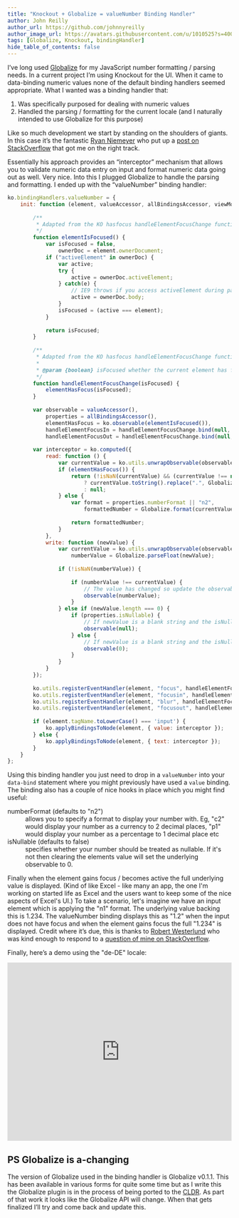 ```yaml
---
title: "Knockout + Globalize = valueNumber Binding Handler"
author: John Reilly
author_url: https://github.com/johnnyreilly
author_image_url: https://avatars.githubusercontent.com/u/1010525?s=400&u=294033082cfecf8ad1645b4290e362583b33094a&v=4
tags: [Globalize, Knockout, bindingHandler]
hide_table_of_contents: false
---
```

I’ve long used [Globalize](<https://github.com/jquery/globalize/>) for my JavaScript number formatting / parsing needs. In a current project I’m using Knockout for the UI. When it came to data-binding numeric values none of the default binding handlers seemed appropriate. What I wanted was a binding handler that:

 1. Was specifically purposed for dealing with numeric values
2. Handled the parsing / formatting for the current locale (and I naturally intended to use Globalize for this purpose)

<!-- -->

Like so much development we start by standing on the shoulders of giants. In this case it’s the fantastic [Ryan Niemeyer](<https://twitter.com/RPNiemeyer>) who put up a [post on StackOverflow](<http://stackoverflow.com/a/12647270/761388>) that got me on the right track.

Essentially his approach provides an “interceptor” mechanism that allows you to validate numeric data entry on input and format numeric data going out as well. Very nice. Into this I plugged Globalize to handle the parsing and formatting. I ended up with the “valueNumber” binding handler:

```js
ko.bindingHandlers.valueNumber = {
    init: function (element, valueAccessor, allBindingsAccessor, viewModel, bindingContext) {
 
        /**
         * Adapted from the KO hasfocus handleElementFocusChange function
         */ 
        function elementIsFocused() {
            var isFocused = false,
                ownerDoc = element.ownerDocument;
            if ("activeElement" in ownerDoc) {
                var active;
                try {
                    active = ownerDoc.activeElement;
                } catch(e) {
                    // IE9 throws if you access activeElement during page load
                    active = ownerDoc.body;
                }
                isFocused = (active === element);
            }
 
            return isFocused;
        }
 
        /**
         * Adapted from the KO hasfocus handleElementFocusChange function
         *
         * @param {boolean} isFocused whether the current element has focus
         */
        function handleElementFocusChange(isFocused) {
            elementHasFocus(isFocused);
        }
 
        var observable = valueAccessor(),
            properties = allBindingsAccessor(),
            elementHasFocus = ko.observable(elementIsFocused()),
            handleElementFocusIn = handleElementFocusChange.bind(null, true),
            handleElementFocusOut = handleElementFocusChange.bind(null, false);
 
        var interceptor = ko.computed({
            read: function () {
                var currentValue = ko.utils.unwrapObservable(observable);
                if (elementHasFocus()) {
                    return (!isNaN(currentValue) && (currentValue !== null) && (currentValue !== undefined))
                        ? currentValue.toString().replace(".", Globalize.findClosestCulture().numberFormat["."]) // Displays correct decimal separator for the current culture (so de-DE would format 1.234 as "1,234")
                        : null;
                } else {
                    var format = properties.numberFormat || "n2",
                        formattedNumber = Globalize.format(currentValue, format);
 
                    return formattedNumber;
                }
            },
            write: function (newValue) {
                var currentValue = ko.utils.unwrapObservable(observable),
                    numberValue = Globalize.parseFloat(newValue);
                
                if (!isNaN(numberValue)) {
                    
                    if (numberValue !== currentValue) {
                        // The value has changed so update the observable
                        observable(numberValue);
                    }
                } else if (newValue.length === 0) {
                    if (properties.isNullable) {
                        // If newValue is a blank string and the isNullable property has been set then nullify the observable
                        observable(null);
                    } else {
                        // If newValue is a blank string and the isNullable property has not been set then set the observable to 0
                        observable(0);
                    }
                }
            }
        });
        
        ko.utils.registerEventHandler(element, "focus", handleElementFocusIn);
        ko.utils.registerEventHandler(element, "focusin", handleElementFocusIn); // For IE
        ko.utils.registerEventHandler(element, "blur", handleElementFocusOut);
        ko.utils.registerEventHandler(element, "focusout", handleElementFocusOut); // For IE
 
        if (element.tagName.toLowerCase() === 'input') {
            ko.applyBindingsToNode(element, { value: interceptor });
        } else {
            ko.applyBindingsToNode(element, { text: interceptor });
        }
    }
};
```

Using this binding handler you just need to drop in a `valueNumber` into your `data-bind` statement where you might previously have used a `value` binding. The binding also has a couple of nice hooks in place which you might find useful:

<dl><dt>numberFormat (defaults to "n2")</dt><dd>allows you to specify a format to display your number with. Eg, "c2" would display your number as a currency to 2 decimal places, "p1" would display your number as a percentage to 1 decimal place etc</dd><dt>isNullable (defaults to false)</dt><dd>specifies whether your number should be treated as nullable. If it's not then clearing the elements value will set the underlying observable to 0.</dd></dl>

Finally when the element gains focus / becomes active the full underlying value is displayed. (Kind of like Excel - like many an app, the one I'm working on started life as Excel and the users want to keep some of the nice aspects of Excel's UI.) To take a scenario, let's imagine we have an input element which is applying the "n1" format. The underlying value backing this is 1.234. The valueNumber binding displays this as "1.2" when the input does not have focus and when the element gains focus the full "1.234" is displayed. Credit where it’s due, this is thanks to [Robert Westerlund](<http://stackoverflow.com/users/1105996/robert-westerlund>) who was kind enough to respond to a [question of mine on StackOverflow](<http://stackoverflow.com/a/22313546/761388>).

Finally, here’s a demo using the "de-DE" locale:

<iframe width="100%" height="400" src="http://jsfiddle.net/johnny_reilly/jRt3k/embedded/result,js,html" allowFullScreen="allowFullScreen" frameBorder="0"></iframe>

## PS Globalize is a-changing

The version of Globalize used in the binding handler is Globalize v0.1.1. This has been available in various forms for quite some time but as I write this the Globalize plugin is in the process of being ported to the [CLDR](<http://cldr.unicode.org/>). As part of that work it looks like the Globalize API will change. When that gets finalized I’ll try and come back and update this.


